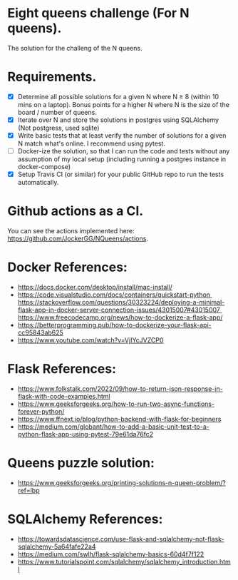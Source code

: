 # Eight queens challenge (For N queens).
The solution for the challeng of the N queens. 

# Requirements.

- [X] Determine all possible solutions for a given N where N ≥ 8 (within 10 mins on a laptop). Bonus points for a higher N where N is the size of the board / number of queens.
- [X] Iterate over N and store the solutions in postgres using SQLAlchemy (Not postgress, used sqlite)
- [X] Write basic tests that at least verify the number of solutions for a given N match what's online. I recommend using pytest.
- [ ] Docker-ize the solution, so that I can run the code and tests without any assumption of my local setup (including running a postgres instance in docker-compose)
- [X] Setup Travis CI (or similar) for your public GitHub repo to run the tests automatically.

# Github actions as a CI.
You can see the actions implemented here: https://github.com/JockerGG/NQueens/actions.

# Docker References: 
- https://docs.docker.com/desktop/install/mac-install/
- https://code.visualstudio.com/docs/containers/quickstart-python https://stackoverflow.com/questions/30323224/deploying-a-minimal-flask-app-in-docker-server-connection-issues/43015007#43015007 https://www.freecodecamp.org/news/how-to-dockerize-a-flask-app/
- https://betterprogramming.pub/how-to-dockerize-your-flask-api-cc95843ab625
- https://www.youtube.com/watch?v=VjIYcJVZCP0

# Flask References: 
- https://www.folkstalk.com/2022/09/how-to-return-json-response-in-flask-with-code-examples.html
- https://www.geeksforgeeks.org/how-to-run-two-async-functions-forever-python/
- https://www.ffnext.io/blog/python-backend-with-flask-for-beginners
- https://medium.com/globant/how-to-add-a-basic-unit-test-to-a-python-flask-app-using-pytest-79e61da76fc2
  
# Queens puzzle solution: 
- https://www.geeksforgeeks.org/printing-solutions-n-queen-problem/?ref=lbp

# SQLAlchemy References:
- https://towardsdatascience.com/use-flask-and-sqlalchemy-not-flask-sqlalchemy-5a64fafe22a4
- https://medium.com/swlh/flask-sqlalchemy-basics-60d4f7f122
- https://www.tutorialspoint.com/sqlalchemy/sqlalchemy_introduction.html
